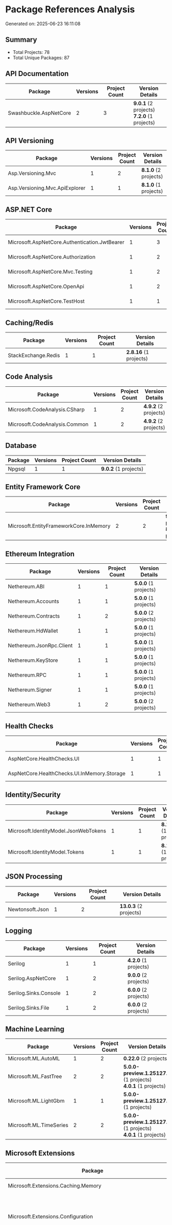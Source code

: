 # Package References Analysis

Generated on: 2025-06-23 16:11:08

## Summary

- Total Projects: 78
- Total Unique Packages: 87

## API Documentation

| Package | Versions | Project Count | Version Details |
|---------|----------|---------------|-----------------|
| Swashbuckle.AspNetCore | 2 | 3 | **9.0.1** (2 projects)<br/>**7.2.0** (1 projects) |

## API Versioning

| Package | Versions | Project Count | Version Details |
|---------|----------|---------------|-----------------|
| Asp.Versioning.Mvc | 1 | 2 | **8.1.0** (2 projects) |
| Asp.Versioning.Mvc.ApiExplorer | 1 | 1 | **8.1.0** (1 projects) |

## ASP.NET Core

| Package | Versions | Project Count | Version Details |
|---------|----------|---------------|-----------------|
| Microsoft.AspNetCore.Authentication.JwtBearer | 1 | 3 | **9.0.0** (3 projects) |
| Microsoft.AspNetCore.Authorization | 1 | 2 | **9.0.0** (2 projects) |
| Microsoft.AspNetCore.Mvc.Testing | 1 | 2 | **9.0.0** (2 projects) |
| Microsoft.AspNetCore.OpenApi | 1 | 2 | **9.0.0** (2 projects) |
| Microsoft.AspNetCore.TestHost | 1 | 1 | **9.0.0** (1 projects) |

## Caching/Redis

| Package | Versions | Project Count | Version Details |
|---------|----------|---------------|-----------------|
| StackExchange.Redis | 1 | 1 | **2.8.16** (1 projects) |

## Code Analysis

| Package | Versions | Project Count | Version Details |
|---------|----------|---------------|-----------------|
| Microsoft.CodeAnalysis.CSharp | 1 | 2 | **4.9.2** (2 projects) |
| Microsoft.CodeAnalysis.Common | 1 | 2 | **4.9.2** (2 projects) |

## Database

| Package | Versions | Project Count | Version Details |
|---------|----------|---------------|-----------------|
| Npgsql | 1 | 1 | **9.0.2** (1 projects) |

## Entity Framework Core

| Package | Versions | Project Count | Version Details |
|---------|----------|---------------|-----------------|
| Microsoft.EntityFrameworkCore.InMemory | 2 | 2 | **9.0.0** (1 projects)<br/>**8.0.0** (1 projects) |

## Ethereum Integration

| Package | Versions | Project Count | Version Details |
|---------|----------|---------------|-----------------|
| Nethereum.ABI | 1 | 1 | **5.0.0** (1 projects) |
| Nethereum.Accounts | 1 | 1 | **5.0.0** (1 projects) |
| Nethereum.Contracts | 1 | 2 | **5.0.0** (2 projects) |
| Nethereum.HdWallet | 1 | 1 | **5.0.0** (1 projects) |
| Nethereum.JsonRpc.Client | 1 | 1 | **5.0.0** (1 projects) |
| Nethereum.KeyStore | 1 | 1 | **5.0.0** (1 projects) |
| Nethereum.RPC | 1 | 1 | **5.0.0** (1 projects) |
| Nethereum.Signer | 1 | 1 | **5.0.0** (1 projects) |
| Nethereum.Web3 | 1 | 2 | **5.0.0** (2 projects) |

## Health Checks

| Package | Versions | Project Count | Version Details |
|---------|----------|---------------|-----------------|
| AspNetCore.HealthChecks.UI | 1 | 1 | **9.0.0** (1 projects) |
| AspNetCore.HealthChecks.UI.InMemory.Storage | 1 | 1 | **9.0.0** (1 projects) |

## Identity/Security

| Package | Versions | Project Count | Version Details |
|---------|----------|---------------|-----------------|
| Microsoft.IdentityModel.JsonWebTokens | 1 | 1 | **8.12.1** (1 projects) |
| Microsoft.IdentityModel.Tokens | 1 | 1 | **8.12.1** (1 projects) |

## JSON Processing

| Package | Versions | Project Count | Version Details |
|---------|----------|---------------|-----------------|
| Newtonsoft.Json | 1 | 2 | **13.0.3** (2 projects) |

## Logging

| Package | Versions | Project Count | Version Details |
|---------|----------|---------------|-----------------|
| Serilog | 1 | 1 | **4.2.0** (1 projects) |
| Serilog.AspNetCore | 1 | 2 | **9.0.0** (2 projects) |
| Serilog.Sinks.Console | 1 | 2 | **6.0.0** (2 projects) |
| Serilog.Sinks.File | 1 | 2 | **6.0.0** (2 projects) |

## Machine Learning

| Package | Versions | Project Count | Version Details |
|---------|----------|---------------|-----------------|
| Microsoft.ML.AutoML | 1 | 2 | **0.22.0** (2 projects) |
| Microsoft.ML.FastTree | 2 | 2 | **5.0.0-preview.1.25127.4** (1 projects)<br/>**4.0.1** (1 projects) |
| Microsoft.ML.LightGbm | 1 | 1 | **5.0.0-preview.1.25127.4** (1 projects) |
| Microsoft.ML.TimeSeries | 2 | 2 | **5.0.0-preview.1.25127.4** (1 projects)<br/>**4.0.1** (1 projects) |

## Microsoft Extensions

| Package | Versions | Project Count | Version Details |
|---------|----------|---------------|-----------------|
| Microsoft.Extensions.Caching.Memory | 1 | 1 | **9.0.0** (1 projects) |
| Microsoft.Extensions.Configuration | 3 | 17 | **9.0.3** (1 projects)<br/>**9.0.1** (15 projects)<br/>**9.0.0** (1 projects) |
| Microsoft.Extensions.Configuration.Abstractions | 3 | 14 | **9.0.5** (3 projects)<br/>**9.0.1** (10 projects)<br/>**9.0.0** (1 projects) |
| Microsoft.Extensions.Configuration.Binder | 1 | 3 | **9.0.1** (3 projects) |
| Microsoft.Extensions.Configuration.Json | 1 | 1 | **9.0.1** (1 projects) |
| Microsoft.Extensions.DependencyInjection | 2 | 26 | **9.0.1** (2 projects)<br/>**9.0.0** (24 projects) |
| Microsoft.Extensions.DependencyInjection.Abstractions | 1 | 11 | **9.0.5** (11 projects) |
| Microsoft.Extensions.Diagnostics.HealthChecks | 1 | 2 | **9.0.0** (2 projects) |
| Microsoft.Extensions.Diagnostics.HealthChecks.Abstractions | 1 | 1 | **9.0.0** (1 projects) |
| Microsoft.Extensions.Diagnostics.HealthChecks.EntityFrameworkCore | 1 | 1 | **9.0.0** (1 projects) |
| Microsoft.Extensions.Hosting | 1 | 5 | **9.0.0** (5 projects) |
| Microsoft.Extensions.Hosting.Abstractions | 1 | 7 | **9.0.0** (7 projects) |
| Microsoft.Extensions.Http | 1 | 6 | **9.0.0** (6 projects) |
| Microsoft.Extensions.Logging | 2 | 29 | **9.0.1** (1 projects)<br/>**9.0.0** (28 projects) |
| Microsoft.Extensions.Logging.Abstractions | 1 | 16 | **9.0.5** (16 projects) |
| Microsoft.Extensions.Logging.Console | 1 | 2 | **9.0.0** (2 projects) |
| Microsoft.Extensions.Logging.Debug | 1 | 1 | **8.0.0** (1 projects) |
| Microsoft.Extensions.Options | 1 | 7 | **9.0.0** (7 projects) |
| Microsoft.Extensions.Options.ConfigurationExtensions | 1 | 3 | **9.0.0** (3 projects) |

## NEO Blockchain

| Package | Versions | Project Count | Version Details |
|---------|----------|---------------|-----------------|
| Neo | 1 | 2 | **3.8.2** (2 projects) |
| Neo.Cryptography.BLS12_381 | 1 | 1 | **3.8.2** (1 projects) |
| Neo.IO | 1 | 1 | **3.8.2** (1 projects) |
| Neo.Json | 1 | 2 | **3.8.2** (2 projects) |
| Neo.SmartContract.Framework | 1 | 1 | **3.8.1** (1 projects) |
| Neo.VM | 1 | 2 | **3.8.2** (2 projects) |

## Other

| Package | Versions | Project Count | Version Details |
|---------|----------|---------------|-----------------|
| AWSSDK.SecretsManager | 1 | 1 | **3.7.400.55** (1 projects) |
| AutoFixture.Xunit2 | 1 | 2 | **4.18.1** (2 projects) |
| Azure.Identity | 1 | 1 | **1.13.1** (1 projects) |
| Azure.Security.KeyVault.Secrets | 1 | 1 | **4.8.0** (1 projects) |
| BenchmarkDotNet | 1 | 1 | **0.14.0** (1 projects) |
| Microsoft.ML | 2 | 2 | **5.0.0-preview.1.25127.4** (1 projects)<br/>**4.0.1** (1 projects) |
| NBomber | 1 | 1 | **6.0.0** (1 projects) |
| NUnit | 1 | 1 | **4.3.0** (1 projects) |
| NUnit3TestAdapter | 1 | 1 | **4.6.0** (1 projects) |
| Testcontainers | 1 | 1 | **3.10.0** (1 projects) |
| WireMock.Net | 1 | 2 | **1.8.12** (2 projects) |

## System Libraries

| Package | Versions | Project Count | Version Details |
|---------|----------|---------------|-----------------|
| System.ComponentModel.Annotations | 1 | 2 | **5.0.0** (2 projects) |
| System.Diagnostics.DiagnosticSource | 2 | 2 | **9.0.5** (1 projects)<br/>**9.0.0** (1 projects) |
| System.Diagnostics.PerformanceCounter | 1 | 1 | **9.0.0** (1 projects) |
| System.IdentityModel.Tokens.Jwt | 1 | 2 | **8.12.1** (2 projects) |
| System.Security.Cryptography.Algorithms | 1 | 1 | **4.3.1** (1 projects) |
| System.Text.Json | 1 | 19 | **9.0.6** (19 projects) |

## Testing

| Package | Versions | Project Count | Version Details |
|---------|----------|---------------|-----------------|
| AutoFixture | 1 | 6 | **4.18.1** (6 projects) |
| Bogus | 1 | 2 | **35.6.1** (2 projects) |
| FluentAssertions | 2 | 29 | **7.0.0** (26 projects)<br/>**6.12.2** (3 projects) |
| Microsoft.NET.Test.Sdk | 1 | 36 | **17.13.0** (36 projects) |
| Moq | 1 | 35 | **4.20.72** (35 projects) |
| Moq.Contrib.HttpClient | 1 | 1 | **1.4.0** (1 projects) |
| coverlet.collector | 1 | 35 | **6.0.2** (35 projects) |
| xunit | 1 | 35 | **2.9.3** (35 projects) |
| xunit.abstractions | 1 | 1 | **2.0.3** (1 projects) |
| xunit.runner.visualstudio | 1 | 35 | **3.1.0** (35 projects) |

## Version Inconsistencies

Packages with multiple versions across projects:

| Package | Versions | Projects |
|---------|----------|----------|
| FluentAssertions | 7.0.0, 6.12.2 | **7.0.0**: NeoServiceLayer.AI.PatternRecognition.Tests.csproj, NeoServiceLayer.AI.Prediction.Tests.csproj, NeoServiceLayer.Advanced.FairOrdering.Tests.csproj, NeoServiceLayer.Api.Tests.csproj, NeoServiceLayer.Core.Tests.csproj, NeoServiceLayer.Infrastructure.Tests.csproj, NeoServiceLayer.Integration.Tests.csproj, NeoServiceLayer.Neo.N3.Tests.csproj, NeoServiceLayer.Neo.X.Tests.csproj, NeoServiceLayer.Performance.Tests.csproj, NeoServiceLayer.Services.AbstractAccount.Tests.csproj, NeoServiceLayer.Services.Automation.Tests.csproj, NeoServiceLayer.Services.Backup.Tests.csproj, NeoServiceLayer.Services.Configuration.Tests.csproj, NeoServiceLayer.Services.CrossChain.Tests.csproj, NeoServiceLayer.Services.Health.Tests.csproj, NeoServiceLayer.Services.Monitoring.Tests.csproj, NeoServiceLayer.Services.Notification.Tests.csproj, NeoServiceLayer.Services.ProofOfReserve.Tests.csproj, NeoServiceLayer.Services.SmartContracts.NeoX.Tests.csproj, NeoServiceLayer.Services.Storage.Tests.csproj, NeoServiceLayer.Services.Voting.Tests.csproj, NeoServiceLayer.Services.ZeroKnowledge.Tests.csproj, NeoServiceLayer.Shared.Tests.csproj, NeoServiceLayer.Tee.Enclave.Tests.csproj, NeoServiceLayer.TestInfrastructure.csproj<br/>**6.12.2**: NeoServiceLayer.Services.SecretsManagement.Tests.csproj, NeoServiceLayer.Services.SmartContracts.NeoN3.Tests.csproj, NeoServiceLayer.Services.SmartContracts.Tests.csproj |
| Microsoft.EntityFrameworkCore.InMemory | 9.0.0, 8.0.0 | **9.0.0**: NeoServiceLayer.Api.Tests.csproj<br/>**8.0.0**: NeoServiceLayer.Infrastructure.Tests.csproj |
| Microsoft.Extensions.Configuration | 9.0.3, 9.0.1, 9.0.0 | **9.0.3**: NeoServiceLayer.Performance.Tests.csproj<br/>**9.0.1**: NeoServiceLayer.Advanced.FairOrdering.Tests.csproj, NeoServiceLayer.Api.Tests.csproj, NeoServiceLayer.Api.csproj, NeoServiceLayer.Infrastructure.Blockchain.csproj, NeoServiceLayer.Infrastructure.Security.csproj, NeoServiceLayer.Infrastructure.csproj, NeoServiceLayer.ServiceFramework.csproj, NeoServiceLayer.Services.Backup.csproj, NeoServiceLayer.Services.Configuration.csproj, NeoServiceLayer.Services.Health.csproj, NeoServiceLayer.Services.ProofOfReserve.csproj, NeoServiceLayer.Services.Voting.csproj, NeoServiceLayer.Tee.Enclave.csproj, NeoServiceLayer.TestInfrastructure.csproj, NeoServiceLayer.Web.csproj<br/>**9.0.0**: NeoServiceLayer.Tests.Common.csproj |
| Microsoft.Extensions.Configuration.Abstractions | 9.0.5, 9.0.1, 9.0.0 | **9.0.5**: NeoServiceLayer.Services.SmartContracts.NeoN3.csproj, NeoServiceLayer.Services.SmartContracts.NeoX.csproj, NeoServiceLayer.Services.SmartContracts.csproj<br/>**9.0.1**: NeoServiceLayer.AI.PatternRecognition.Tests.csproj, NeoServiceLayer.AI.Prediction.Tests.csproj, NeoServiceLayer.Api.Tests.csproj, NeoServiceLayer.Core.csproj, NeoServiceLayer.Infrastructure.Tests.csproj, NeoServiceLayer.Services.KeyManagement.csproj, NeoServiceLayer.Services.Notification.csproj, NeoServiceLayer.Services.Oracle.csproj, NeoServiceLayer.Services.SecretsManagement.csproj, NeoServiceLayer.Services.ZeroKnowledge.Tests.csproj<br/>**9.0.0**: NeoServiceLayer.Tests.Common.csproj |
| Microsoft.Extensions.DependencyInjection | 9.0.1, 9.0.0 | **9.0.1**: NeoServiceLayer.Api.Tests.csproj, NeoServiceLayer.Performance.Tests.csproj<br/>**9.0.0**: NeoServiceLayer.AI.PatternRecognition.Tests.csproj, NeoServiceLayer.AI.PatternRecognition.csproj, NeoServiceLayer.AI.Prediction.Tests.csproj, NeoServiceLayer.AI.Prediction.csproj, NeoServiceLayer.Advanced.FairOrdering.csproj, NeoServiceLayer.Api.csproj, NeoServiceLayer.Infrastructure.Blockchain.csproj, NeoServiceLayer.Infrastructure.Security.csproj, NeoServiceLayer.Infrastructure.Tests.csproj, NeoServiceLayer.Infrastructure.csproj, NeoServiceLayer.Integration.Tests.csproj, NeoServiceLayer.Neo.N3.Tests.csproj, NeoServiceLayer.Neo.X.Tests.csproj, NeoServiceLayer.ServiceFramework.csproj, NeoServiceLayer.Services.Automation.csproj, NeoServiceLayer.Services.CrossChain.csproj, NeoServiceLayer.Services.Health.Tests.csproj, NeoServiceLayer.Services.ProofOfReserve.csproj, NeoServiceLayer.Services.SecretsManagement.csproj, NeoServiceLayer.Services.Voting.Tests.csproj, NeoServiceLayer.Services.ZeroKnowledge.Tests.csproj, NeoServiceLayer.Services.ZeroKnowledge.csproj, NeoServiceLayer.Tee.Enclave.csproj, NeoServiceLayer.TestInfrastructure.csproj |
| Microsoft.Extensions.Logging | 9.0.1, 9.0.0 | **9.0.1**: NeoServiceLayer.Performance.Tests.csproj<br/>**9.0.0**: NeoServiceLayer.AI.PatternRecognition.csproj, NeoServiceLayer.AI.Prediction.csproj, NeoServiceLayer.Advanced.FairOrdering.Tests.csproj, NeoServiceLayer.Advanced.FairOrdering.csproj, NeoServiceLayer.Infrastructure.Blockchain.csproj, NeoServiceLayer.Infrastructure.Persistence.csproj, NeoServiceLayer.Infrastructure.Security.csproj, NeoServiceLayer.Infrastructure.csproj, NeoServiceLayer.Integration.Tests.csproj, NeoServiceLayer.Neo.N3.csproj, NeoServiceLayer.Neo.X.csproj, NeoServiceLayer.ServiceFramework.csproj, NeoServiceLayer.Services.AbstractAccount.csproj, NeoServiceLayer.Services.Automation.csproj, NeoServiceLayer.Services.Backup.csproj, NeoServiceLayer.Services.Configuration.csproj, NeoServiceLayer.Services.CrossChain.csproj, NeoServiceLayer.Services.Health.csproj, NeoServiceLayer.Services.KeyManagement.csproj, NeoServiceLayer.Services.Monitoring.csproj, NeoServiceLayer.Services.Notification.csproj, NeoServiceLayer.Services.Oracle.csproj, NeoServiceLayer.Services.ProofOfReserve.csproj, NeoServiceLayer.Services.Voting.csproj, NeoServiceLayer.Services.ZeroKnowledge.csproj, NeoServiceLayer.Tee.Enclave.csproj, NeoServiceLayer.TestInfrastructure.csproj, NeoServiceLayer.Web.csproj |
| Microsoft.ML | 5.0.0-preview.1.25127.4, 4.0.1 | **5.0.0-preview.1.25127.4**: NeoServiceLayer.AI.Prediction.csproj<br/>**4.0.1**: NeoServiceLayer.AI.PatternRecognition.csproj |
| Microsoft.ML.FastTree | 5.0.0-preview.1.25127.4, 4.0.1 | **5.0.0-preview.1.25127.4**: NeoServiceLayer.AI.Prediction.csproj<br/>**4.0.1**: NeoServiceLayer.AI.PatternRecognition.csproj |
| Microsoft.ML.TimeSeries | 5.0.0-preview.1.25127.4, 4.0.1 | **5.0.0-preview.1.25127.4**: NeoServiceLayer.AI.Prediction.csproj<br/>**4.0.1**: NeoServiceLayer.AI.PatternRecognition.csproj |
| Swashbuckle.AspNetCore | 9.0.1, 7.2.0 | **9.0.1**: NeoServiceLayer.Api.csproj, NeoServiceLayer.Web.csproj<br/>**7.2.0**: Demo.csproj |
| System.Diagnostics.DiagnosticSource | 9.0.5, 9.0.0 | **9.0.5**: NeoServiceLayer.Services.SmartContracts.csproj<br/>**9.0.0**: NeoServiceLayer.ServiceFramework.csproj |

## Recommendations

### Version Alignment

Based on the analysis, here are the most common versions for key package groups:

| Package Group | Most Common Version(s) |
|---------------|------------------------|
| Microsoft.AspNetCore.* | 9.0.0 |
| Microsoft.Extensions.* | 9.0.0, 9.0.1 |
| Microsoft.ML.* | 5.0.0-preview.1.25127.4, 4.0.1 |
| System.* | 9.0.6, 8.12.1 |

### Consolidation Opportunities

Found 37 packages used in only one project - consider if these are necessary:

- **AWSSDK.SecretsManager** (only in NeoServiceLayer.Services.SecretsManagement.csproj)
- **Asp.Versioning.Mvc.ApiExplorer** (only in NeoServiceLayer.Api.csproj)
- **AspNetCore.HealthChecks.UI** (only in NeoServiceLayer.Api.csproj)
- **AspNetCore.HealthChecks.UI.InMemory.Storage** (only in NeoServiceLayer.Api.csproj)
- **Azure.Identity** (only in NeoServiceLayer.Services.SecretsManagement.csproj)
- **Azure.Security.KeyVault.Secrets** (only in NeoServiceLayer.Services.SecretsManagement.csproj)
- **BenchmarkDotNet** (only in NeoServiceLayer.Performance.Tests.csproj)
- **Microsoft.AspNetCore.TestHost** (only in NeoServiceLayer.Api.Tests.csproj)
- **Microsoft.Extensions.Caching.Memory** (only in NeoServiceLayer.Services.ProofOfReserve.csproj)
- **Microsoft.Extensions.Configuration.Json** (only in NeoServiceLayer.Tee.Enclave.csproj)